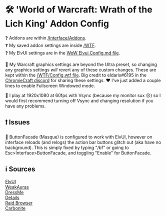 # 🛠️ 'World of Warcraft: Wrath of the Lich King' Addon Config
❓ Addons are within [/Interface/Addons](https://github.com/ebears/wotlk-addon-config/tree/main/Interface/AddOns).\
❓ My saved addon settings are inside [/WTF](https://github.com/ebears/wotlk-addon-config/tree/main/WTF).\
❓ My ElvUI settings are in the [WoW Elvui Config.md file](https://github.com/ebears/wotlk-addon-config/blob/main/WoW%20Elvui%20Config.md).

🤔 My Warcraft graphics settings are beyond the Ultra preset, so changing any graphics settings *will* revert any of these custom changes. These are kept within the [/WTF/Config.wtf file](https://github.com/ebears/wotlk-addon-config/tree/main/WTF/Config.wtf). Big credit to eldarix#6195 in the [ChromieCraft discord](https://discord.com/invite/BYtPEacERr) for sharing these settings. ❤️ I've just added a couple lines to enable Fullscreen Windowed mode. 

🌺 I play at 1920x1080 at 60fps with Vsync (because my monitor sux 😢) so I would first recommend turning off Vsync and changing resolution if you have any problems.

## ❗ Issues
🧹 ButtonFacade (Masque) is configured to work with ElvUI, however on interface reloads (and relogs) the action bar buttons glitch out (aka have no background). This is simply fixed by typing "/bf" or going to Esc>Interface>ButtonFacade, and toggling "Enable" for ButtonFacade.

## ℹ️ Sources
[ElvUI](https://github.com/ElvUI-WotLK/ElvUI)\
[WeakAuras](https://github.com/Bunny67/WeakAuras-WotLK)\
[DressMe](https://github.com/GetLocalPlayer/DressMe)\
[Details](https://github.com/Bunny67/Details-WotLK)\
[Raid Browser](https://github.com/Ostoic/RaidBrowser)\
[Carbonite](https://github.com/heihachi/Carbonite-3.3.5a-Remastered)
